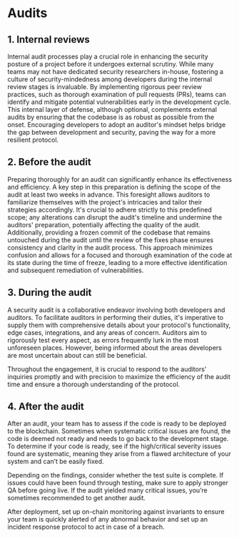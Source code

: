 # Audits

## 1. Internal reviews

Internal audit processes play a crucial role in enhancing the security posture of a project before it undergoes external scrutiny. While many teams may not have dedicated security researchers in-house, fostering a culture of security-mindedness among developers during the internal review stages is invaluable. By implementing rigorous peer review practices, such as thorough examination of pull requests (PRs), teams can identify and mitigate potential vulnerabilities early in the development cycle. This internal layer of defense, although optional, complements external audits by ensuring that the codebase is as robust as possible from the onset. Encouraging developers to adopt an auditor's mindset helps bridge the gap between development and security, paving the way for a more resilient protocol.

## 2. Before the audit

Preparing thoroughly for an audit can significantly enhance its effectiveness and efficiency. A key step in this preparation is defining the scope of the audit at least two weeks in advance. This foresight allows auditors to familiarize themselves with the project's intricacies and tailor their strategies accordingly. It's crucial to adhere strictly to this predefined scope; any alterations can disrupt the audit's timeline and undermine the auditors' preparation, potentially affecting the quality of the audit. Additionally, providing a frozen commit of the codebase that remains untouched during the audit until the review of the fixes phase ensures consistency and clarity in the audit process. This approach minimizes confusion and allows for a focused and thorough examination of the code at its state during the time of freeze, leading to a more effective identification and subsequent remediation of vulnerabilities.

## 3. During the audit

A security audit is a collaborative endeavor involving both developers and auditors. To facilitate auditors in performing their duties, it's imperative to supply them with comprehensive details about your protocol's functionality, edge cases, integrations, and any areas of concern. Auditors aim to rigorously test every aspect, as errors frequently lurk in the most unforeseen places. However, being informed about the areas developers are most uncertain about can still be beneficial.

Throughout the engagement, it is crucial to respond to the auditors' inquiries promptly and with precision to maximize the efficiency of the audit time and ensure a thorough understanding of the protocol.

## 4. After the audit

After an audit, your team has to assess if the code is ready to be deployed to the blockchain. Sometimes when systematic critical issues are found, the code is deemed not ready and needs to go back to the development stage. To determine if your code is ready, see if the high/critical severity issues found are systematic, meaning they arise from a flawed architecture of your system and can’t be easily fixed.

Depending on the findings, consider whether the test suite is complete. If issues could have been found through testing, make sure to apply stronger QA before going live. If the audit yielded many critical issues, you’re sometimes recommended to get another audit.

After deployment, set up on-chain monitoring against invariants to ensure your team is quickly alerted of any abnormal behavior and set up an incident response protocol to act in case of a breach.
